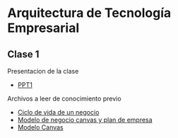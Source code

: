 # Arquitectura de Tecnología Empresarial

## Clase 1

Presentacion de la clase

- [PPT1](https://potatox.me/clases-6to-semestre/arquitectura-tecnologia-empresarial/PPT0_ATE_Presentación-Asignatura.pptx)

Archivos a leer de conocimiento previo

- [Ciclo de vida de un negocio](https://potatox.me/clases-6to-semestre/arquitectura-tecnologia-empresarial/https://potatox.me/clases-6to-semestre/arquitectura-tecnologia-empresarial/1.Ciclo-de-vida-de-un-negocio.pptx)
- [Modelo de negocio canvas y plan de empresa](https://potatox.me/clases-6to-semestre/arquitectura-tecnologia-empresarial/2.1.Mi_modelo_de_negocio_canvas_y_plan_de_empresa.pdf)
- [Modelo Canvas](https://potatox.me/clases-6to-semestre/arquitectura-tecnologia-empresarial/2.2.Modelo-Canvas.pdf)